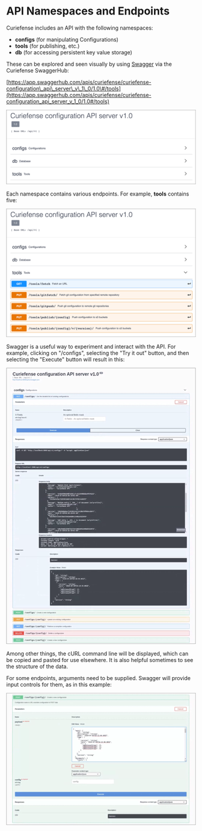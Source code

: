 # API Namespaces and Endpoints

Curiefense includes an API with the following namespaces:

* **configs** \(for manipulating Configurations\)
* **tools** \(for publishing, etc.\)
* **db** \(for accessing persistent key value storage\)

These can be explored and seen visually by using [Swagger](https://swagger.io/) via the Curiefense SwaggerHub: 

[https://app.swaggerhub.com/apis/curiefense/curiefense-configuration\_api\_server\_v\_1\_0/1.0\#/tools](https://app.swaggerhub.com/apis/curiefense/curiefense-configuration_api_server_v_1_0/1.0#/tools)

![](../.gitbook/assets/swaggerhub.png)

Each namespace contains various endpoints. For example, **tools** contains five:

![](../.gitbook/assets/swaggerhub-tools-endpoints.png)

Swagger is a useful way to experiment and interact with the API. For example, clicking on "/configs", selecting the "Try it out" button, and then selecting the "Execute" button will result in this:

![](../.gitbook/assets/swagger-2%20%281%29.png)

Among other things, the cURL command line will be displayed, which can be copied and pasted for use elsewhere. It is also helpful sometimes to see the structure of the data.

For some endpoints, arguments need to be supplied. Swagger will provide input controls for them, as in this example: 

![](../.gitbook/assets/swagger-create-config.png)



